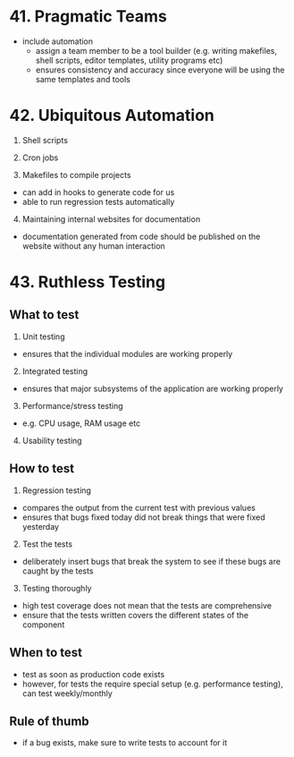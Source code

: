# 41. Pragmatic Teams
- include automation
  - assign a team member to be a tool builder (e.g. writing makefiles, shell scripts, editor templates, utility programs etc)
  - ensures consistency and accuracy since everyone will be using the same templates and tools

# 42. Ubiquitous Automation
1. Shell scripts

2. Cron jobs

3. Makefiles to compile projects
- can add in hooks to generate code for us
- able to run regression tests automatically

4. Maintaining internal websites for documentation
- documentation generated from code should be published on the website without any human interaction

# 43. Ruthless Testing
## What to test
1. Unit testing
- ensures that the individual modules are working properly

2. Integrated testing
- ensures that major subsystems of the application are working properly

3. Performance/stress testing
- e.g. CPU usage, RAM usage etc

4. Usability testing

## How to test
1. Regression testing
- compares the output from the current test with previous values
- ensures that bugs fixed today did not break things that were fixed yesterday

2. Test the tests
- deliberately insert bugs that break the system to see if these bugs are caught by the tests

3. Testing thoroughly
- high test coverage does not mean that the tests are comprehensive
- ensure that the tests written covers the different states of the component

## When to test
- test as soon as production code exists
- however, for tests the require special setup (e.g. performance testing), can test weekly/monthly

## Rule of thumb
- if a bug exists, make sure to write tests to account for it

